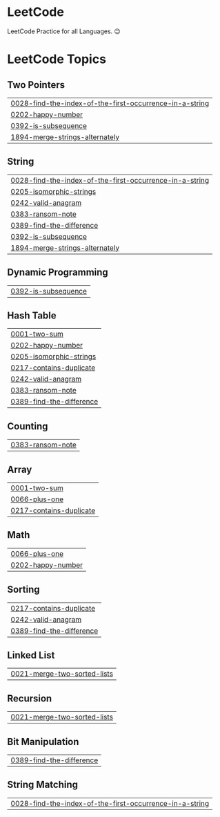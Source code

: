 # LeetCode
LeetCode Practice for all Languages. 😉

<!---LeetCode Topics Start-->
# LeetCode Topics
## Two Pointers
|  |
| ------- |
| [0028-find-the-index-of-the-first-occurrence-in-a-string](https://github.com/afnanahmadtariq/LeetCode/tree/master/0028-find-the-index-of-the-first-occurrence-in-a-string) |
| [0202-happy-number](https://github.com/afnanahmadtariq/LeetCode/tree/master/0202-happy-number) |
| [0392-is-subsequence](https://github.com/afnanahmadtariq/LeetCode/tree/master/0392-is-subsequence) |
| [1894-merge-strings-alternately](https://github.com/afnanahmadtariq/LeetCode/tree/master/1894-merge-strings-alternately) |
## String
|  |
| ------- |
| [0028-find-the-index-of-the-first-occurrence-in-a-string](https://github.com/afnanahmadtariq/LeetCode/tree/master/0028-find-the-index-of-the-first-occurrence-in-a-string) |
| [0205-isomorphic-strings](https://github.com/afnanahmadtariq/LeetCode/tree/master/0205-isomorphic-strings) |
| [0242-valid-anagram](https://github.com/afnanahmadtariq/LeetCode/tree/master/0242-valid-anagram) |
| [0383-ransom-note](https://github.com/afnanahmadtariq/LeetCode/tree/master/0383-ransom-note) |
| [0389-find-the-difference](https://github.com/afnanahmadtariq/LeetCode/tree/master/0389-find-the-difference) |
| [0392-is-subsequence](https://github.com/afnanahmadtariq/LeetCode/tree/master/0392-is-subsequence) |
| [1894-merge-strings-alternately](https://github.com/afnanahmadtariq/LeetCode/tree/master/1894-merge-strings-alternately) |
## Dynamic Programming
|  |
| ------- |
| [0392-is-subsequence](https://github.com/afnanahmadtariq/LeetCode/tree/master/0392-is-subsequence) |
## Hash Table
|  |
| ------- |
| [0001-two-sum](https://github.com/afnanahmadtariq/LeetCode/tree/master/0001-two-sum) |
| [0202-happy-number](https://github.com/afnanahmadtariq/LeetCode/tree/master/0202-happy-number) |
| [0205-isomorphic-strings](https://github.com/afnanahmadtariq/LeetCode/tree/master/0205-isomorphic-strings) |
| [0217-contains-duplicate](https://github.com/afnanahmadtariq/LeetCode/tree/master/0217-contains-duplicate) |
| [0242-valid-anagram](https://github.com/afnanahmadtariq/LeetCode/tree/master/0242-valid-anagram) |
| [0383-ransom-note](https://github.com/afnanahmadtariq/LeetCode/tree/master/0383-ransom-note) |
| [0389-find-the-difference](https://github.com/afnanahmadtariq/LeetCode/tree/master/0389-find-the-difference) |
## Counting
|  |
| ------- |
| [0383-ransom-note](https://github.com/afnanahmadtariq/LeetCode/tree/master/0383-ransom-note) |
## Array
|  |
| ------- |
| [0001-two-sum](https://github.com/afnanahmadtariq/LeetCode/tree/master/0001-two-sum) |
| [0066-plus-one](https://github.com/afnanahmadtariq/LeetCode/tree/master/0066-plus-one) |
| [0217-contains-duplicate](https://github.com/afnanahmadtariq/LeetCode/tree/master/0217-contains-duplicate) |
## Math
|  |
| ------- |
| [0066-plus-one](https://github.com/afnanahmadtariq/LeetCode/tree/master/0066-plus-one) |
| [0202-happy-number](https://github.com/afnanahmadtariq/LeetCode/tree/master/0202-happy-number) |
## Sorting
|  |
| ------- |
| [0217-contains-duplicate](https://github.com/afnanahmadtariq/LeetCode/tree/master/0217-contains-duplicate) |
| [0242-valid-anagram](https://github.com/afnanahmadtariq/LeetCode/tree/master/0242-valid-anagram) |
| [0389-find-the-difference](https://github.com/afnanahmadtariq/LeetCode/tree/master/0389-find-the-difference) |
## Linked List
|  |
| ------- |
| [0021-merge-two-sorted-lists](https://github.com/afnanahmadtariq/LeetCode/tree/master/0021-merge-two-sorted-lists) |
## Recursion
|  |
| ------- |
| [0021-merge-two-sorted-lists](https://github.com/afnanahmadtariq/LeetCode/tree/master/0021-merge-two-sorted-lists) |
## Bit Manipulation
|  |
| ------- |
| [0389-find-the-difference](https://github.com/afnanahmadtariq/LeetCode/tree/master/0389-find-the-difference) |
## String Matching
|  |
| ------- |
| [0028-find-the-index-of-the-first-occurrence-in-a-string](https://github.com/afnanahmadtariq/LeetCode/tree/master/0028-find-the-index-of-the-first-occurrence-in-a-string) |
<!---LeetCode Topics End-->